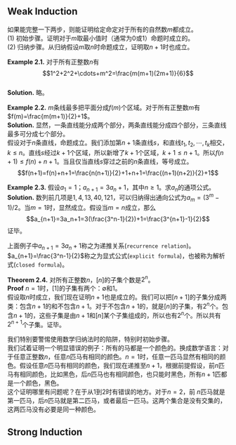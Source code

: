 ## Weak Induction
如果能完整一下两步，则能证明给定命定对于所有的自然数$m$都成立。  
(1) 初始步骤。证明对于$m$取最小值时（通常为0或1）命题时成立的。  
(2) 归纳步骤。从归纳假设$m$取$n$时命题成立，证明取$n+1$时也成立。

**Example 2.1.** 对于所有正整数$n$有
$$1^2+2^2+\cdots+m^2=\frac{m(m+1)(2m+1)}{6}$$  
**Solution.** 略。

**Example 2.2.** $m$条线最多把平面分成$f(m)$个区域。对于所有正整数$m$有$f(m)=\frac{m(m+1)}{2}+1$。  
**Solution.** 显然，一条直线能分成两个部分，两条直线能分成四个部分，三条直线最多可分成七个部分。  
假设对于$n$条直线，命题成立。我们添加第$n+1$条直线$s$，和直线$t_1,t_2,\cdots,t_k$相交，$k\leq n$。直线$s$经过$k+1$个区域，所以新增了$k+1$个区域，$k+1\leq n+1$。所以$f(n+1)\leq f(n)+n+1$。当且仅当直线$s$穿过之前的$n$条直线，等号成立。
$$f(n+1)=f(n)+n+1=\frac{n(n+1)}{2}+1+n+1=\frac{(n+1)(n+2)}{2}+1$$

**Example 2.3.** 假设$a_1=1$；$a_{n+1}=3a_n+1$，其中$n\geq 1$。求$a_n$的通项公式。  
**Solution.** 数列前几项是$1, 4, 13, 40, 121$，可以归纳得出通向公式为$a_m=(3^m-1)/2$。当$m=1$时，显然成立。假设当$m=n$成立，那么
$$a_{n+1}=3a_n+1=3(\frac{3^n-1}{2})+1=\frac{3^{n+1}-1}{2}$$
证毕。

上面例子中$a_{n+1}=3a_n+1$称之为递推关系(`recurrence relation`)。$a_{n+1}=\frac{3^n-1}{2}$称之为显式公式(`explicit formula`)，也被称为解析式(`closed formula`)。

**Theorem 2.4.** 对所有正整数$n$，$[n]$的子集个数是$2^n$。  
**Proof** $n=1$时，$[1]$的子集有两个：$\emptyset$和${1}$。  
假设取$n$时成立，我们现在证明$n+1$也是成立的。我们可以把$[n+1]$的子集分成两类：包含$n+1$的和不包含$n+1$。对于不包含$n+1$的，就是$[n]$的子集，有$2^n$个。包含$n+1$的，这些子集是由$n+1$和$[n]$某个子集组成的，所以也有$2^n$个。所以共有$2^{n+1}$个子集。证毕。

我们特别要警惕使用数学归纳法时的陷阱，特别时初始步骤。  
我们试着证明一个明显错误的例子：所有的马都是一个颜色的。换成数学语言：对于任意正整数$n$，任意$n$匹马有相同的颜色。$n=1$时，任意一匹马显然有相同的颜色。假设任意$n$匹马有相同的颜色，我们现在递推至$n+1$，根据前提假设，前$n$匹马有相同颜色，比如黑色，后$n$匹马也有相同颜色，也只能时黑色，所有$n+1$匹都是一个颜色，黑色。  
这个证明哪里有问题呢？在于从1到2时有错误的地方。对于$n=2$，前
$n$匹马就是第一匹马，后$n$匹马就是第二匹马，或者最后一匹马。这两个集合是没有交集的，这两匹马没有必要是同一种颜色。

## Strong Induction
